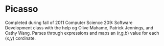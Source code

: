 Picasso
=======

Completed during fall of 2011 Computer Science 209: Software Development class with the help og Olive Mahame, Patrick Jennings, and Cathy Wang. Parses through expressions and maps an (r,g,b) value for each (x,y) cordinate.
